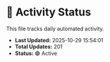 # 🤖 Activity Status

This file tracks daily automated activity.

- **Last Updated:** 2025-10-29 15:54:01
- **Total Updates:** 201
- **Status:** 🟢 Active
